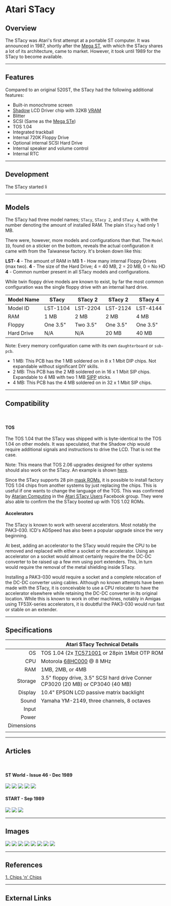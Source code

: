 Atari STacy
===========
Overview
--------

The STacy was Atari's first attempt at a portable ST computer. It was announced in 1987, shortly after the [Mega ST](atari_mega_st.md), with which the STacy shares a lot of its architecture, came to market. However, it took until 1989 for the STacy to become available.

- - - -

Features
--------

Compared to an original 520ST, the STacy had the following additional features:

* Built-in monochrome screen
* [Shadow](http://tho-otto.de/hypview/hypview.cgi?url=%2Fhyp%2Fchips_x.hyp&charset=UTF-8&index=479) LCD Driver chip with 32KB [VRAM](https://web.mit.edu/6.115/www/document/62256.pdf) 
* Blitter
* SCSI (Same as the [Mega STe](atari_mega_ste.md))
* TOS 1.04
* Integrated trackball
* Internal 720K Floppy Drive
* Optional internal SCSI Hard Drive
* Internal speaker and volume control
* Internal RTC

- - - -

Development
-----------

The STacy started li

- - - -

Models
------

The STacy had three model names; `STacy`, `STacy 2`, and `STacy 4`, with the number denoting the amount of installed RAM. The plain `STacy` had only 1 MB.

There were, however, more models and configurations than that. The `Model ID`, found on a sticker on the bottom, reveals the actual configuration it came with from the Taiwanese factory. It's broken down like this:

**LST-
        4** - The amount of RAM in MB
      **1** - How many internal Floppy Drives (max two).
**4** - The size of the Hard Drive; 4 = 40 MB, 2 = 20 MB, 0 = No HD
**4** - Common number present in all STacy models and configurations.

While twin floppy drive models are known to exist, by far the most common configuration was the single floppy drive with an internal hard drive.


|Model Name|STacy   |STacy 2 |STacy 2 |STacy 4 |
|----------|--------|--------|--------|--------|
|Model ID  |LST-1104|LST-2204|LST-2124|LST-4144|
|RAM       |1 MB    |2 MB    |2 MB    |4 MB    |
|Floppy    |One 3.5"|Two 3.5"|One 3.5"|One 3.5"|
|Hard Drive|N/A     |N/A     |20 MB   |40 MB   |


Note: Every memory configuration came with its own `daughterboard` or `sub-pcb`.

* 1 MB: This PCB has the 1 MB soldered on in 8 x 1 Mbit DIP chips. Not expandable without significant DIY skills.
* 2 MB: This PCB has the 2 MB soldered on in 16 x 1 Mbit SIP chips. Expandable to 4 MB with two 1 MB [SIPP](https://en.wikipedia.org/wiki/SIPP_memory) sticks.
* 4 MB: This PCB has the 4 MB soldered on in 32 x 1 Mbit SIP chips.


- - - -

Compatibility
-------------
<BR>

#### TOS
The TOS 1.04 that the STacy was shipped with is byte-identical to the TOS 1.04 on other models. It was speculated, that the Shadow chip would require additional signals and instructions to drive the LCD. That is not the case.

Note: This means that TOS 2.06 upgrades designed for other systems should also work on the STacy. An example is shown [here](http://www.atariancomputing.com/blog/ataristacytos206upgrade).

Since the STacy supports 28 pin [mask ROMs](https://en.wikipedia.org/wiki/Mask_ROM), it is possible to install factory TOS 1.04 chips from another systems by just replacing the chips. This is useful if one wants to change the language of the TOS. This was confirmed by [Atarian Computing](https://www.atariancomputing.com) in the [Atari STacy Users](https://www.facebook.com/groups/371886416598852/) Facebook group. They were also able to confirm the the STacy booted up with TOS 1.02 ROMs. 
<BR>

#### Accelerators
The STacy is known to work with several accelerators. Most notably the PAK3-030. ICD's ADSpeed has also been a popular upgrade since the very beginning.

At best, adding an accelerator to the STacy would require the CPU to be removed and replaced with either a socket or the accelerator. Using an accelerator on a socket would almost certainly require the the DC-DC converter to be raised up a few mm using port extenders. This, in turn would require the removal of the metal shielding inside STacy.

Installing a PAK3-030 would require a socket and a complete relocation of the DC-DC converter using cables. Although no known attempts have been made with the STacy, it is conceivable to use a CPU relocater to have the accelerator elsewhere while retaining the DC-DC converter in its original location. While this is known to work in other machines, notably in Amigas using TF53X-series accelerators, it is doubtful the PAK3-030 would run fast or stable on an extender.

- - - -

Specifications
--------------

|           |Atari STacy Technical Details|
|----------:|-------------|
|OS   | TOS 1.04 (2x [TC571001](https://datasheet.datasheetarchive.com/originals/distributors/Datasheets-X2/DSA627000207.pdf) or 28pin 1Mbit OTP ROM  |
| CPU          |  	Motorola [68HC000](https://en.wikipedia.org/wiki/Motorola_68000#CMOS_versions) @ 8 MHz           |
|RAM   | 1MB, 2MB, or 4MB  |
|Storage   | 3.5" floppy drive, 3.5" SCSI hard drive Conner CP3020 (20 MB) or CP3040 (40 MB) |
|Display   |10.4" EPSON LCD passive matrix backlight   |
| Sound  | Yamaha YM-2149, three channels, 8 octaves  |
|Input   |   |
| Power  |   |
|Dimensions   |   |
|   |   |

- - - -

Articles
--------
<BR>

#### ST World - Issue 46 - Dec 1989

![](images/ST_World_1.jpg)
![](images/ST_World_2.jpg)
![](images/ST_World_3.jpg)
![](images/ST_World_4.jpg)
![](images/ST_World_5.jpg)
<BR>

#### START - Sep 1989

![](images/STI1.png)
![](images/STI2.png)
![](images/STI4.png)

- - - -

Images
------

![](https://upload.wikimedia.org/wikipedia/commons/d/db/Atari-stacy-001.jpg)
![](https://upload.wikimedia.org/wikipedia/commons/e/e7/Atari-stacy-002.jpg)
![](https://upload.wikimedia.org/wikipedia/commons/4/4d/Atari-stacy-003.jpg)
![](https://upload.wikimedia.org/wikipedia/commons/3/3a/Atari-stacy-004.jpg)
![](https://upload.wikimedia.org/wikipedia/commons/2/2e/Atari-stacy-005.jpg)
![](https://upload.wikimedia.org/wikipedia/commons/b/b9/Atari-stacy-006.jpg)
![](https://upload.wikimedia.org/wikipedia/commons/7/74/Atari-stacy-007.jpg)
![](https://upload.wikimedia.org/wikipedia/commons/b/b5/Atari-stacy-008.jpg)

- - - -

References
----------
[1. Chips 'n' Chips](http://tho-otto.de/hypview/hypview.cgi?url=%2Fhyp%2Fchips_x.hyp&hideimages=0&hidemenu=0&charset=utf8) 

- - - -

External Links
--------------
